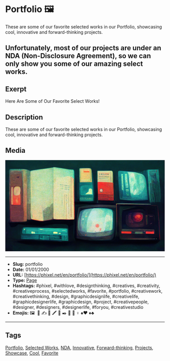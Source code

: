 # Portfolio 🖼️
These are some of our favorite selected works in our Portfolio, showcasing cool, innovative and forward-thinking projects.

Unfortunately, most of our projects are under an NDA (Non-Disclosure Agreement), so we can only show you some of our amazing select works.
------------
## Exerpt
Here Are Some of Our Favorite Select Works!
## Description
These are some of our favorite selected works in our Portfolio, showcasing cool, innovative and forward-thinking projects.
## Media
<img src="media/9f2fe104/portfolio.jpg">

------------
- **Slug:** portfolio
- **Date:** 01/01/2000
- **URL:** [https://phixel.net/en/portfolio/](https://phixel.net/en/portfolio/)
- **Type:** [Page](#page)
- **Hashtags:** #phixel, #withlove, #designthinking, #creatives, #creativity, #creativeprocess, #selectedworks, #favorite, #portfolio, #creativework, #creativethinking, #design, #graphicdesignlife, #creativelife, #graphicdesignerlife, #graphicdesign, #project, #creativepeople, #designer, #designers, #designerlife, #foryou, #creativestudio
- **Emojis:** 🖼 ️​ 💼 ​✍ 🎩 🖍 🌠 ✒️ 🎨 🤸 ‍♀ ♠♥ ♦♣

------------
## Tags
[Portfolio](#portfolio), [Selected Works](#selected-works), [NDA](#nda), [Innovative](#innovative), [Forward-thinking](#forward-thinking), [Projects](#projects), [Showcase](#showcase), [Cool](#cool), [Favorite](#favorite)

